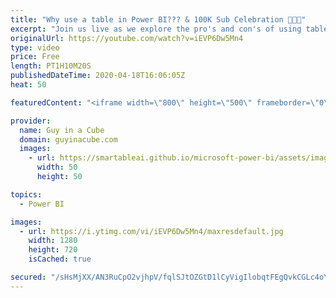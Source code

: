```yaml
---
title: "Why use a table in Power BI??? & 100K Sub Celebration 🎉🎉🎉"
excerpt: "Join us live as we explore the pro's and con's of using tables within Power BI. Are you using a lot of tables?  📢 Become a member: https://guyinacu.be/membership   *******************  Want to take your Power BI skills to the next level? We have training courses available to help you with your journey."
originalUrl: https://youtube.com/watch?v=iEVP6Dw5Mn4
type: video
price: Free
length: PT1H10M20S
publishedDateTime: 2020-04-18T16:06:05Z
heat: 50

featuredContent: "<iframe width=\"800\" height=\"500\" frameborder=\"0\" src=\"https://www.youtube.com/embed/iEVP6Dw5Mn4\" allow=\"accelerometer; autoplay; encrypted-media; gyroscope; picture-in-picture\" allowfullscreen></iframe>"

provider:
  name: Guy in a Cube
  domain: guyinacube.com
  images:
    - url: https://smartableai.github.io/microsoft-power-bi/assets/images/organizations/guyinacube.com-50x50.jpg
      width: 50
      height: 50

topics:
  - Power BI

images:
  - url: https://i.ytimg.com/vi/iEVP6Dw5Mn4/maxresdefault.jpg
    width: 1280
    height: 720
    isCached: true

secured: "/sHsMjXX/AN3RuCpO2vjhpV/fqlSJtOZGtD1lCyVigIlobqtFEgQvkCGLc4oYvYudgJPXSayLI790SfMtw9PbxyrHRE0lGmRR/37VN09J5QCA2vWk3u7vLFeQokM0P/3wsE+9OwmBAB5Q/wEeKsEZIW5ODPOe5cCDbEhVVDsgEa9DKJaSQqdt3JjaUwsjJJ5jdTSQaKlkNdgB6K7l8fEr5XlYwLy3NXY0r9jeRJ5KIBPy1gkrQfSmxb/HlEN6uEtlBC9vCwTZQwhUrDNoygZfVvU4FL8PCfyll4RaB3sKgGYTbs+OglSQ6mxaISCiBAhwP4lajqaDrszQR/ySXmuuzZW7dafeWL0hh6g5BjNG5WD4mH/6DrMEbETR0ttOPLfb85GrLRc+vNs01VdU+6s45HPVSWTFuWx7EC3rb/AWx8=;8cIPvTKzC7BlDl0weT7KMQ=="
---
```


